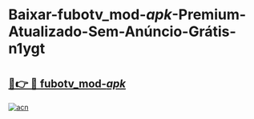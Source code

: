 # Baixar-fubotv_mod-_apk_-Premium-Atualizado-Sem-Anúncio-Grátis-n1ygt

# <h2><a href="https://0i5g8n.esa.edu.pl?src=fubotv_mod-_apk_&ref=n1ygt">🔗👉 🔴 fubotv_mod-_apk_</a></h2>

[![acn](https://github.com/user-attachments/assets/0f9c940e-d8b0-45ae-aac7-cd30a18b3e1c)](https://0i5g8n.esa.edu.pl?src=fubotv_mod-_apk_&ref=n1ygt)

